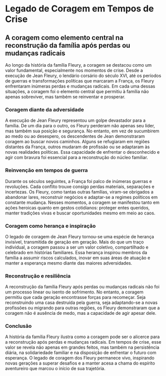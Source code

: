 # Legado de Coragem em Tempos de Crise

## A coragem como elemento central na reconstrução da família após perdas ou mudanças radicais

Ao longo da história da família Fleury, a coragem se destacou como um valor fundamental, especialmente nos momentos de crise. Desde a execução de Jean Fleury, o lendário corsário do século XVI, até os períodos de guerras e transformações políticas que marcaram a França, os Fleury enfrentaram inúmeras perdas e mudanças radicais. Em cada uma dessas situações, a coragem foi o elemento central que permitiu à família não apenas sobreviver, mas também se reinventar e prosperar.

### Coragem diante da adversidade

A execução de Jean Fleury representou um golpe devastador para a família. De um dia para o outro, os Fleury perderam não apenas seu líder, mas também sua posição e segurança. No entanto, em vez de sucumbirem ao medo ou ao desespero, os descendentes de Jean demonstraram coragem ao buscar novos caminhos. Alguns se refugiaram em regiões distantes da França, outros mudaram de profissão ou se adaptaram às novas realidades políticas. Essa capacidade de enfrentar o desconhecido e agir com bravura foi essencial para a reconstrução do núcleo familiar.

### Reinvenção em tempos de guerra

Durante os séculos seguintes, a França foi palco de inúmeras guerras e revoluções. Cada conflito trouxe consigo perdas materiais, separações e incertezas. Os Fleury, como tantas outras famílias, viram-se obrigados a abandonar lares, reconstruir negócios e adaptar-se a regimes políticos em constante mudança. Nesses momentos, a coragem se manifestou tanto em ações heroicas quanto em gestos cotidianos: proteger entes queridos, manter tradições vivas e buscar oportunidades mesmo em meio ao caos.

### Coragem como herança e inspiração

O legado de coragem de Jean Fleury tornou-se uma espécie de herança invisível, transmitida de geração em geração. Mais do que um traço individual, a coragem passou a ser um valor coletivo, compartilhado e celebrado em histórias familiares. Essa herança inspirou membros da família a assumir riscos calculados, inovar em suas áreas de atuação e manter a esperança mesmo diante das maiores adversidades.

### Reconstrução e resiliência

A reconstrução da família Fleury após perdas ou mudanças radicais não foi um processo linear ou isento de sofrimento. No entanto, a coragem permitiu que cada geração encontrasse forças para recomeçar. Seja reconstruindo uma casa destruída pela guerra, seja adaptando-se a novas profissões ou migrando para outras regiões, os Fleury demonstraram que a coragem não é ausência de medo, mas a capacidade de agir apesar dele.

### Conclusão

A história da família Fleury ilustra como a coragem pode ser o alicerce para a reconstrução após perdas e mudanças radicais. Em tempos de crise, esse valor se revela não apenas em grandes feitos, mas também na persistência diária, na solidariedade familiar e na disposição de enfrentar o futuro com esperança. O legado de coragem dos Fleury permanece vivo, inspirando novas gerações a superar desafios e a manter acesa a chama do espírito aventureiro que marcou o início de sua trajetória.
